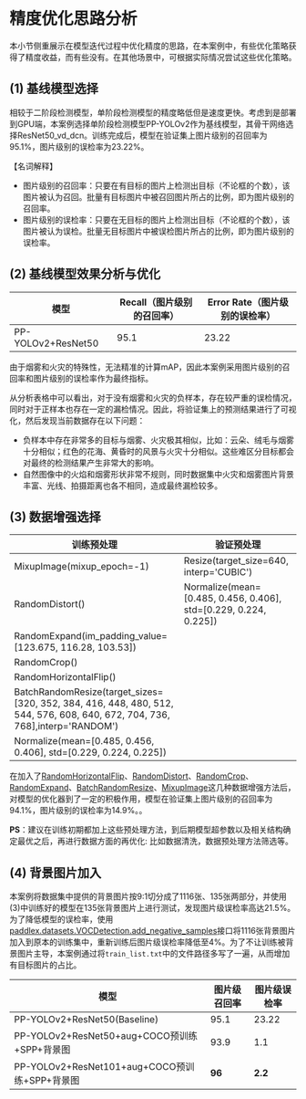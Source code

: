 # 精度优化思路分析

本小节侧重展示在模型迭代过程中优化精度的思路，在本案例中，有些优化策略获得了精度收益，而有些没有。在其他场景中，可根据实际情况尝试这些优化策略。

## (1) 基线模型选择

相较于二阶段检测模型，单阶段检测模型的精度略低但是速度更快。考虑到是部署到GPU端，本案例选择单阶段检测模型PP-YOLOv2作为基线模型，其骨干网络选择ResNet50_vd_dcn。训练完成后，模型在验证集上图片级别的召回率为95.1%，图片级别的误检率为23.22%。

【名词解释】

* 图片级别的召回率：只要在有目标的图片上检测出目标（不论框的个数），该图片被认为召回。批量有目标图片中被召回图片所占的比例，即为图片级别的召回率。
* 图片级别的误检率：只要在无目标的图片上检测出目标（不论框的个数），该图片被认为误检。批量无目标图片中被误检图片所占的比例，即为图片级别的误检率。

## (2) 基线模型效果分析与优化

| 模型               | Recall（图片级别的召回率） | Error Rate（图片级别的误检率） |
| ------------------ | -------------------------- | ------------------------------ |
| PP-YOLOv2+ResNet50 | 95.1                       | 23.22                          |

由于烟雾和火灾的特殊性，无法精准的计算mAP，因此本案例采用图片级别的召回率和图片级别的误检率作为最终指标。

从分析表格中可以看出，对于没有烟雾和火灾的负样本，存在较严重的误检情况，同时对于正样本也存在一定的漏检情况。因此，将验证集上的预测结果进行了可视化，然后发现当前数据存在以下问题：

- 负样本中存在非常多的目标与烟雾、火灾极其相似，比如：云朵、绒毛与烟雾十分相似；红色的花海、黄昏时的风景与火灾十分相似。这些难区分目标都会对最终的检测结果产生非常大的影响。
- 自然图像中的火焰和烟雾形状非常不规则，同时数据集中火灾和烟雾图片背景丰富、光线、拍摄距离也各不相同，造成最终漏检较多。

## (3) 数据增强选择

| 训练预处理                                                   | 验证预处理                                                   |
| ------------------------------------------------------------ | ------------------------------------------------------------ |
| MixupImage(mixup_epoch=-1)                                   | Resize(target_size=640, interp='CUBIC')                      |
| RandomDistort()                                              | Normalize(mean=[0.485, 0.456, 0.406], std=[0.229, 0.224, 0.225]) |
| RandomExpand(im_padding_value=[123.675, 116.28, 103.53])     |                                                              |
| RandomCrop()                                                 |                                                              |
| RandomHorizontalFlip()                                       |                                                              |
| BatchRandomResize(target_sizes=[320, 352, 384, 416, 448, 480, 512, 544, 576, 608, 640, 672, 704, 736, 768],interp='RANDOM') |                                                              |
| Normalize(mean=[0.485, 0.456, 0.406], std=[0.229, 0.224, 0.225]) |                                                              |

在加入了[RandomHorizontalFlip](https://paddlex.readthedocs.io/zh_CN/develop/apis/transforms/det_transforms.html#randomhorizontalflip)、[RandomDistort](https://paddlex.readthedocs.io/zh_CN/develop/apis/transforms/det_transforms.html#randomdistort)、[RandomCrop](https://paddlex.readthedocs.io/zh_CN/develop/apis/transforms/det_transforms.html#randomcrop)、[RandomExpand](https://paddlex.readthedocs.io/zh_CN/develop/apis/transforms/det_transforms.html#randomexpand)、[BatchRandomResize](https://paddlex.readthedocs.io/zh_CN/develop/apis/transforms/det_transforms.html#batchrandomresize)、[MixupImage](https://paddlex.readthedocs.io/zh_CN/develop/apis/transforms/det_transforms.html#mixupimage)这几种数据增强方法后，对模型的优化器到了一定的积极作用，模型在验证集上图片级别的召回率为94.1%，图片级别的误检率为14.9%。。

**PS**：建议在训练初期都加上这些预处理方法，到后期模型超参数以及相关结构确定最优之后，再进行数据方面的再优化: 比如数据清洗，数据预处理方法筛选等。

## (4) 背景图片加入

本案例将数据集中提供的背景图片按9:1切分成了1116张、135张两部分，并使用(3)中训练好的模型在135张背景图片上进行测试，发现图片级误检率高达21.5%。为了降低模型的误检率，使用[paddlex.datasets.VOCDetection.add_negative_samples](https://paddlex.readthedocs.io/zh_CN/develop/apis/datasets.html#add-negative-samples)接口将1116张背景图片加入到原本的训练集中，重新训练后图片级误检率降低至4%。为了不让训练被背景图片主导，本案例通过将`train_list.txt`中的文件路径多写了一遍，从而增加有目标图片的占比。

| 模型                                          | 图片级召回率 | 图片级误检率 |
| --------------------------------------------- | ------------ | ------------ |
| PP-YOLOv2+ResNet50(Baseline)                  | 95.1         | 23.22        |
| PP-YOLOv2+ResNet50+aug+COCO预训练+SPP+背景图  | 93.9         | 1.1          |
| PP-YOLOv2+ResNet101+aug+COCO预训练+SPP+背景图 | **96**       | **2.2**      |

